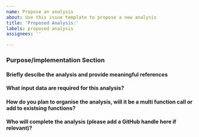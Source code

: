 ```yaml
---
name: Propose an analysis
about: Use this issue template to propose a new analysis
title: 'Proposed Analysis:'
labels: proposed analysis
assignees: ''

---
```


<!--Hi there! Please take a moment to fill out the template below.-->

### Purpose/implementation Section

#### Briefly descibe the analysis and provide meaningful references


#### What input data are required for this analysis?


#### How do you plan to organise the analysis, will it be a multi function call or add to existsing functions?


#### Who will complete the analysis (please add a GitHub handle here if relevant)?





